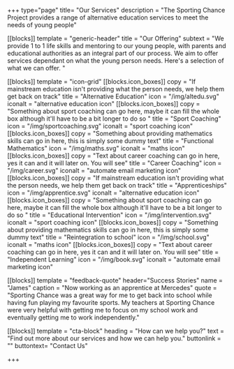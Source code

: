 +++
type="page"
title= "Our Services"
description = "The Sporting Chance Project provides a range of alternative education services to meet the needs of young people"

[[blocks]]
template = "generic-header"
title = "Our Offering"
subtext = "We provide 1 to 1 life skills and mentoring to our young people, with parents and educational authorities as an integral part of our process. We aim to offer services dependant on what the young person needs. Here's a selection of what we can offer. "

[[blocks]]
template = "icon-grid"
    [[blocks.icon_boxes]]
    copy = "If mainstream education isn't providing what the person needs, we help them get back on track"
    title = "Alternative Education"
    icon = "/img/altedu.svg"
    iconalt = "alternative education icon"
    [[blocks.icon_boxes]]
    copy = "Something about sport coaching can go here, maybe it can fill the whole box although it'll have to be a bit longer to do so "
    title = "Sport Coaching"
    icon = "/img/sportcoaching.svg"
    iconalt = "sport coaching icon"
    [[blocks.icon_boxes]]
    copy = "Something about providing mathematics skills can go in here, this is simply some dummy text"
    title = "Functional Mathematics"
    icon = "/img/maths.svg"
    iconalt = "maths icon"
    [[blocks.icon_boxes]]
    copy = "Text about career coaching can go in here, yes it can and it will later on. You will see"
    title = "Career Coaching"
    icon = "/img/career.svg"
    iconalt = "automate email marketing icon"
    [[blocks.icon_boxes]]
    copy = "If mainstream education isn't providing what the person needs, we help them get back on track"
    title = "Apprenticeships"
    icon = "/img/apprentice.svg"
    iconalt = "alternative education icon"
    [[blocks.icon_boxes]]
    copy = "Something about sport coaching can go here, maybe it can fill the whole box although it'll have to be a bit longer to do so "
    title = "Educational Intervention"
    icon = "/img/intervention.svg"
    iconalt = "sport coaching icon"
    [[blocks.icon_boxes]]
    copy = "Something about providing mathematics skills can go in here, this is simply some dummy text"
    title = "Reintegration to school"
    icon = "/img/school.svg"
    iconalt = "maths icon"
    [[blocks.icon_boxes]]
    copy = "Text about career coaching can go in here, yes it can and it will later on. You will see"
    title = "Independent Learning"
    icon = "/img/book.svg"
    iconalt = "automate email marketing icon"

[[blocks]]
template = "feedback-quote"
header="Success Stories"
name = "James"
caption = "Now working as an apprentice at Mercedes"
quote = "Sporting Chance was a great way for me to get back into school while having fun playing my favourite sports. My teachers at Sporting Chance were very helpful with getting me to focus on my school work and eventually getting me to work independently."

[[blocks]]
template = "cta-block"
heading = "How can we help you?"
text = "Find out more about our services and how we can help you."
buttonlink = ""
buttontext= "Contact Us"

    
    



+++